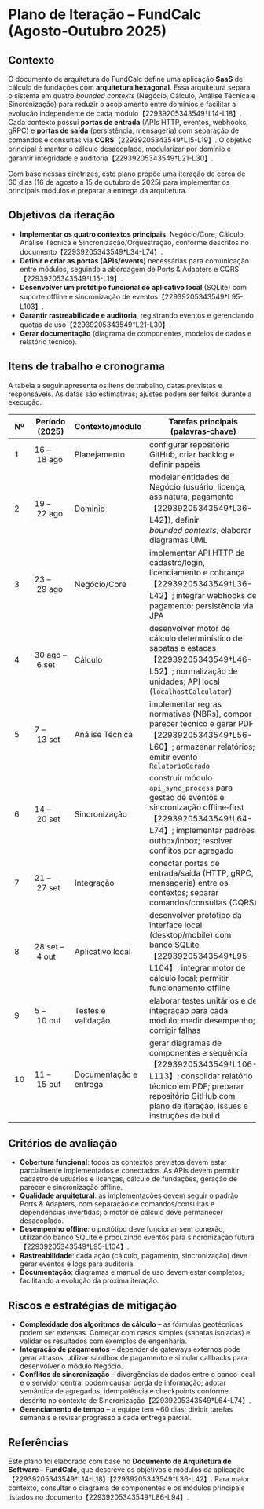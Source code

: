 # Plano de Iteração – FundCalc (Agosto‑Outubro 2025)

## Contexto

O documento de arquitetura do FundCalc define uma aplicação **SaaS** de
cálculo de fundações com **arquitetura hexagonal**. Essa arquitetura
separa o sistema em quatro _bounded contexts_ (Negócio, Cálculo, Análise
Técnica e Sincronização) para reduzir o acoplamento entre domínios e
facilitar a evolução independente de cada módulo【22939205343549†L14-L18】. Cada
contexto possui **portas de entrada** (APIs HTTP, eventos, webhooks,
gRPC) e **portas de saída** (persistência, mensageria) com separação de
comandos e consultas via **CQRS**【22939205343549†L15-L19】. O objetivo principal
é manter o cálculo desacoplado, modularizar por domínio e garantir
integridade e auditoria【22939205343549†L21-L30】.  

Com base nessas diretrizes, este plano propõe uma iteração de cerca de
60 dias (16 de agosto a 15 de outubro de 2025) para implementar os
principais módulos e preparar a entrega da arquitetura.

## Objetivos da iteração

- **Implementar os quatro contextos principais**: Negócio/Core,
  Cálculo, Análise Técnica e Sincronização/Orquestração, conforme
  descritos no documento【22939205343549†L34-L74】.  
- **Definir e criar as portas (APIs/events)** necessárias para
  comunicação entre módulos, seguindo a abordagem de Ports & Adapters e
  CQRS【22939205343549†L15-L19】.  
- **Desenvolver um protótipo funcional do aplicativo local** (SQLite) com
  suporte offline e sincronização de eventos【22939205343549†L95-L103】.  
- **Garantir rastreabilidade e auditoria**, registrando eventos e
  gerenciando quotas de uso【22939205343549†L21-L30】.  
- **Gerar documentação** (diagrama de componentes, modelos de dados e
  relatório técnico).

## Itens de trabalho e cronograma

A tabela a seguir apresenta os itens de trabalho, datas previstas e
responsáveis. As datas são estimativas; ajustes podem ser feitos
durante a execução.

| Nº | Período (2025) | Contexto/módulo | Tarefas principais (palavras‑chave) | Responsável |
|---|---|---|---|---|
| 1 | 16 – 18 ago | Planejamento | configurar repositório GitHub, criar backlog e definir papéis | Gerente de Projeto |
| 2 | 19 – 22 ago | Domínio | modelar entidades de Negócio (usuário, licença, assinatura, pagamento【22939205343549†L36-L42】), definir _bounded contexts_, elaborar diagramas UML | GP, Dev Back‑end |
| 3 | 23 – 29 ago | Negócio/Core | implementar API HTTP de cadastro/login, licenciamento e cobrança【22939205343549†L36-L42】; integrar webhooks de pagamento; persistência via JPA | Dev Back‑end |
| 4 | 30 ago – 6 set | Cálculo | desenvolver motor de cálculo determinístico de sapatas e estacas【22939205343549†L46-L52】; normalização de unidades; API local (`localhostCalculator`) | Dev Cálculo |
| 5 | 7 – 13 set | Análise Técnica | implementar regras normativas (NBRs), compor parecer técnico e gerar PDF【22939205343549†L56-L60】; armazenar relatórios; emitir evento `RelatorioGerado` | Dev Análise |
| 6 | 14 – 20 set | Sincronização | construir módulo `api_sync_process` para gestão de eventos e sincronização offline‐first【22939205343549†L64-L74】; implementar padrões outbox/inbox; resolver conflitos por agregado | Dev Back‑end |
| 7 | 21 – 27 set | Integração | conectar portas de entrada/saída (HTTP, gRPC, mensageria) entre os contextos; separar comandos/consultas (CQRS) | Dev Back‑end & Dev Cálculo |
| 8 | 28 set – 4 out | Aplicativo local | desenvolver protótipo da interface local (desktop/mobile) com banco SQLite【22939205343549†L95-L104】; integrar motor de cálculo local; permitir funcionamento offline | Dev Front‑end |
| 9 | 5 – 10 out | Testes e validação | elaborar testes unitários e de integração para cada módulo; medir desempenho; corrigir falhas | Todos |
| 10 | 11 – 15 out | Documentação e entrega | gerar diagramas de componentes e sequência【22939205343549†L106-L113】; consolidar relatório técnico em PDF; preparar repositório GitHub com plano de iteração, issues e instruções de build | GP & Todos |

## Critérios de avaliação

- **Cobertura funcional**: todos os contextos previstos devem estar
  parcialmente implementados e conectados. As APIs devem permitir
  cadastro de usuários e licenças, cálculo de fundações, geração de
  parecer e sincronização offline.  
- **Qualidade arquitetural**: as implementações devem seguir o padrão
  Ports & Adapters, com separação de comandos/consultas e dependências
  invertidas; o motor de cálculo deve permanecer desacoplado.  
- **Desempenho offline**: o protótipo deve funcionar sem conexão,
  utilizando banco SQLite e produzindo eventos para sincronização futura【22939205343549†L95-L104】.  
- **Rastreabilidade**: cada ação (cálculo, pagamento, sincronização)
  deve gerar eventos e logs para auditoria.  
- **Documentação**: diagramas e manual de uso devem estar completos,
  facilitando a evolução da próxima iteração.  

## Riscos e estratégias de mitigação

- **Complexidade dos algoritmos de cálculo** – as fórmulas geotécnicas
  podem ser extensas. Começar com casos simples (sapatas isoladas) e
  validar os resultados com exemplos de engenharia.  
- **Integração de pagamentos** – depender de gateways externos pode gerar
  atrasos; utilizar sandbox de pagamento e simular callbacks para
  desenvolver o módulo Negócio.  
- **Conflitos de sincronização** – divergências de dados entre o banco
  local e o servidor central podem causar perda de informação; adotar
  semântica de agregados, idempotência e checkpoints conforme descrito
  no contexto de Sincronização【22939205343549†L64-L74】.  
- **Gerenciamento de tempo** – a equipe tem ~60 dias; dividir tarefas
  semanais e revisar progresso a cada entrega parcial.  

## Referências

Este plano foi elaborado com base no **Documento de Arquitetura de
Software – FundCalc**, que descreve os objetivos e módulos da
aplicação【22939205343549†L14-L18】【22939205343549†L36-L42】.  Para maior
contexto, consultar o diagrama de componentes e os módulos principais
listados no documento【22939205343549†L86-L94】.

